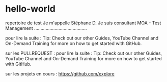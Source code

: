 

# hello-world
repertoire de test
Je m'appelle Stéphane D. 
Je suis consultant MOA - Test Management
.........................................

pour lire la suite :
Tip: Check out our other Guides, YouTube Channel and On-Demand Training for more on how to get started with GitHub.

sur les PULLREQUEST : pour lire la suite :
Tip: Check out our other Guides, YouTube Channel and On-Demand Training for more on how to get started with GitHub.


sur les projets en cours :
https://github.com/explore
